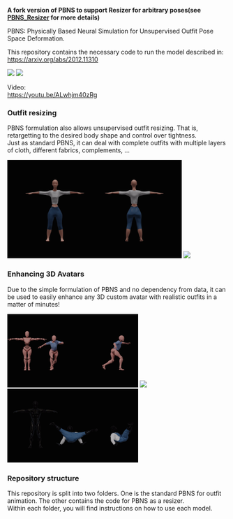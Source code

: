 **A fork version of PBNS to support Resizer for arbitrary poses(see [PBNS_Resizer](PBNS_Resizer/README.md) for more details)**



PBNS: Physically Based Neural Simulation for Unsupervised Outfit Pose Space Deformation.





This repository contains the necessary code to run the model described in:<br>
https://arxiv.org/abs/2012.11310

<img src="https://sergioescalera.com/wp-content/uploads/2021/01/clothed31.png">

<img src="/gifs/seqs.gif">

Video:<br>
https://youtu.be/ALwhjm40zRg

<h3>Outfit resizing</h3>

PBNS formulation also allows unsupervised outfit resizing. That is, retargetting to the desired body shape and control over tightness.<br>
Just as standard PBNS, it can deal with complete outfits with multiple layers of cloth, different fabrics, complements, ...

<p float='left'>
  <img width=400px src="/gifs/resizer0.gif">
  <img width=400px src="/gifs/resizer1.gif">
</p>

<h3>Enhancing 3D Avatars</h3>

Due to the simple formulation of PBNS and no dependency from data, it can be used to easily enhance any 3D custom avatar with realistic outfits in a matter of minutes!

<p float='left'>
  <img width=300px src="/gifs/avatar1.gif">
  <img width=300px src="/gifs/avatar2.gif">
  <img width=300px src="/gifs/avatar0.gif">
</p>

<h3>Repository structure</h3>
This repository is split into two folders. One is the standard PBNS for outfit animation. The other contains the code for PBNS as a resizer.<br>
Within each folder, you will find instructions on how to use each model.
